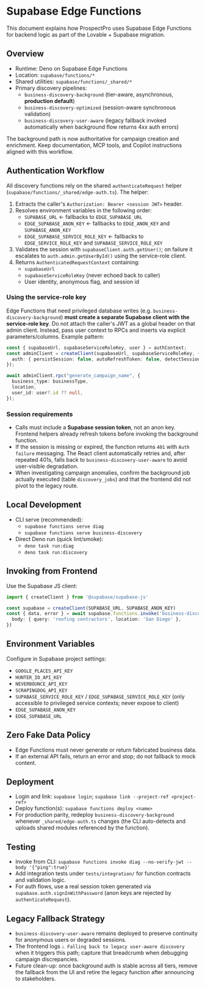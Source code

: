 # Supabase Edge Functions

This document explains how ProspectPro uses Supabase Edge Functions for backend logic as part of the Lovable + Supabase migration.

## Overview

- Runtime: Deno on Supabase Edge Functions
- Location: `supabase/functions/*`
- Shared utilities: `supabase/functions/_shared/*`
- Primary discovery pipelines:
  - `business-discovery-background` (tier-aware, asynchronous, **production default**)
  - `business-discovery-optimized` (session-aware synchronous validation)
  - `business-discovery-user-aware` (legacy fallback invoked automatically when background flow returns 4xx auth errors)

The background path is now authoritative for campaign creation and enrichment. Keep documentation, MCP tools, and Copilot instructions aligned with this workflow.

## Authentication Workflow

All discovery functions rely on the shared `authenticateRequest` helper (`supabase/functions/_shared/edge-auth.ts`). The helper:

1. Extracts the caller's `Authorization: Bearer <session JWT>` header.
2. Resolves environment variables in the following order:
   - `SUPABASE_URL` ← fallbacks to `EDGE_SUPABASE_URL`
   - `EDGE_SUPABASE_ANON_KEY` ← fallbacks to `EDGE_ANON_KEY` and `SUPABASE_ANON_KEY`
   - `EDGE_SUPABASE_SERVICE_ROLE_KEY` ← fallbacks to `EDGE_SERVICE_ROLE_KEY` and `SUPABASE_SERVICE_ROLE_KEY`
3. Validates the session with `supabaseClient.auth.getUser()`; on failure it escalates to `auth.admin.getUserById()` using the service-role client.
4. Returns `AuthenticatedRequestContext` containing:
   - `supabaseUrl`
   - `supabaseServiceRoleKey` (never echoed back to caller)
   - User identity, anonymous flag, and session id

### Using the service-role key

Edge Functions that need privileged database writes (e.g. `business-discovery-background`) **must create a separate Supabase client with the service-role key**. Do not attach the caller's JWT as a global header on that admin client. Instead, pass user context to RPCs and inserts via explicit parameters/columns. Example pattern:

```ts
const { supabaseUrl, supabaseServiceRoleKey, user } = authContext;
const adminClient = createClient(supabaseUrl, supabaseServiceRoleKey, {
  auth: { persistSession: false, autoRefreshToken: false, detectSessionInUrl: false },
});

await adminClient.rpc("generate_campaign_name", {
  business_type: businessType,
  location,
  user_id: user?.id ?? null,
});
```

### Session requirements

- Calls must include a **Supabase session token**, not an anon key. Frontend helpers already refresh tokens before invoking the background function.
- If the session is missing or expired, the function returns `401` with `Auth failure` messaging. The React client automatically retries and, after repeated 401s, falls back to `business-discovery-user-aware` to avoid user-visible degradation.
- When investigating campaign anomalies, confirm the background job actually executed (table `discovery_jobs`) and that the frontend did not pivot to the legacy route.

## Local Development

- CLI serve (recommended):
  - `supabase functions serve diag`
  - `supabase functions serve business-discovery`
- Direct Deno run (quick lint/smoke):
  - `deno task run:diag`
  - `deno task run:discovery`

## Invoking from Frontend

Use the Supabase JS client:

```ts
import { createClient } from '@supabase/supabase-js'

const supabase = createClient(SUPABASE_URL, SUPABASE_ANON_KEY)
const { data, error } = await supabase.functions.invoke('business-discovery', {
  body: { query: 'roofing contractors', location: 'San Diego' },
})
```

## Environment Variables

Configure in Supabase project settings:

- `GOOGLE_PLACES_API_KEY`
- `HUNTER_IO_API_KEY`
- `NEVERBOUNCE_API_KEY`
- `SCRAPINGDOG_API_KEY`
- `SUPABASE_SERVICE_ROLE_KEY` / `EDGE_SUPABASE_SERVICE_ROLE_KEY` (only accessible to privileged service contexts; never expose to client)
- `EDGE_SUPABASE_ANON_KEY`
- `EDGE_SUPABASE_URL`

## Zero Fake Data Policy

- Edge Functions must never generate or return fabricated business data.
- If an external API fails, return an error and stop; do not fallback to mock content.

## Deployment

- Login and link: `supabase login`; `supabase link --project-ref <project-ref>`
- Deploy function(s): `supabase functions deploy <name>`
- For production parity, redeploy `business-discovery-background` whenever `_shared/edge-auth.ts` changes (the CLI auto-detects and uploads shared modules referenced by the function).

## Testing

- Invoke from CLI: `supabase functions invoke diag --no-verify-jwt --body '{"ping":true}'`
- Add integration tests under `tests/integration/` for function contracts and validation logic.
- For auth flows, use a real session token generated via `supabase.auth.signInWithPassword` (anon keys are rejected by `authenticateRequest`).

## Legacy Fallback Strategy

- `business-discovery-user-aware` remains deployed to preserve continuity for anonymous users or degraded sessions.
- The frontend logs `⚠️ Falling back to legacy user-aware discovery` when it triggers this path; capture that breadcrumb when debugging campaign discrepancies.
- Future clean-up: once background auth is stable across all tiers, remove the fallback from the UI and retire the legacy function after announcing to stakeholders.
